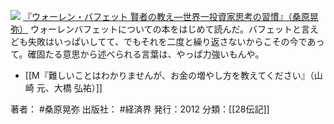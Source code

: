 
[![](https://gyazo.com/b1db5e008f41bdcbda13f0b7512cda30.jpg)](https://amzn.to/34TDnbE)
[『ウォーレン・バフェット 賢者の教え―世界一投資家思考の習慣』（桑原晃弥）](https://amzn.to/34TDnbE)
ウォーレンバフェットについての本をはじめて読んだ。バフェットと言えども失敗はいっぱいしてて、でもそれを二度と繰り返さないからこその今であって。確固たる意思から述べられる言葉は、やっぱ力強いもんや。

- [[M『難しいことはわかりませんが、お金の増やし方を教えてください』（山崎 元、大橋 弘祐）]]


著者： #桑原晃弥
出版社： #経済界
発行：2012
分類：[[28伝記]]
